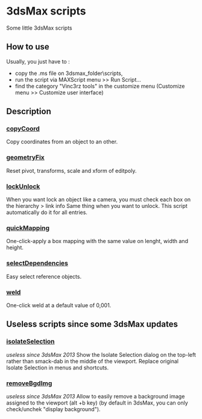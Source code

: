 # 3dsMax scripts
Some little 3dsMax scripts

## How to use
Usually, you just have to :
  - copy the .ms file on 3dsmax_folder\scripts,
  - run the script via MAXScript menu >> Run Script...
  - find the category "Vinc3rz tools" in the customize menu (Customize menu >> Customize user interface)

## Description

### [copyCoord](https://github.com/Vinc3r/3dsMaxScripts/blob/master/copyCoord.ms)
Copy coordinates from an object to an other.

### [geometryFix](https://github.com/Vinc3r/3dsMaxScripts/blob/master/geometryFix.ms)
Reset pivot, transforms, scale and xform of editpoly.

### [lockUnlock](https://github.com/Vinc3r/3dsMaxScripts/blob/master/lockUnlock.ms)
When you want lock an object like a camera, you must check each box on the hierarchy > link info Same thing when you want to unlock. This script automatically do it for all entries.

### [quickMapping](https://github.com/Vinc3r/3dsMaxScripts/blob/master/quickMapping.ms)
One-click-apply a box mapping with the same value on lenght, width and height.

### [selectDependencies](https://github.com/Vinc3r/3dsMaxScripts/blob/master/selectDependencies.ms)
Easy select reference objects.

### [weld](https://github.com/Vinc3r/3dsMaxScripts/blob/master/weld.ms)
One-click weld at a default value of 0,001.

## Useless scripts since some 3dsMax updates

### [isolateSelection](https://github.com/Vinc3r/3dsMaxScripts/blob/master/isolateSelection.ms)
*useless since 3dsMax 2013*
Show the Isolate Selection dialog on the top-left rather than smack-dab in the middle of the viewport. Replace original Isolate Selection in menus and shortcuts.

### [removeBgdImg](https://github.com/Vinc3r/3dsMaxScripts/blob/master/removeBgdImg.ms)
*useless since 3dsMax 2013*
Allow to easily remove a background image assigned to the viewport (alt +b key) (by default in 3dsMax, you can only check/unchek "display background").
